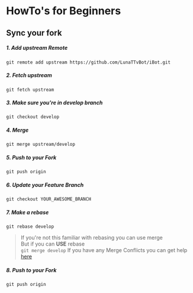 # HowTo's for Beginners
## Sync your fork
##### 1. Add upstream Remote
`git remote add upstream https://github.com/LunaTTvBot/iBot.git`
##### 2. Fetch upstream
`git fetch upstream`
##### 3. Make sure you're in develop branch
`git checkout develop`
##### 4. Merge
`git merge upstream/develop`
##### 5. Push to your Fork
`git push origin`
##### 6. Update your Feature Branch
`git checkout YOUR_AWESOME_BRANCH`
##### 7. Make a rebase
`git rebase develop`  
> If you're not this familiar with rebasing you can use merge  
> But if you can __USE__ rebase  
> `git merge develop`
> If you have any Merge Conflicts you can get help [here](https://help.github.com/articles/resolving-a-merge-conflict-from-the-command-line/)

##### 8. Push to your Fork
`git push origin`
